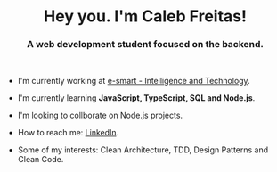<h1 align="center">Hey you. I'm Caleb Freitas!</h1>
<h3 align="center">A web development student focused on the backend.</h3>
<br/>

- I'm currently working at [e-smart - Intelligence and Technology](https://www.imtraff.com.br/esmart/).

- I'm currently learning **JavaScript, TypeScript, SQL and Node.js**.

- I'm looking to collborate on Node.js projects.

- How to reach me: [LinkedIn](https://www.linkedin.com/in/caleb-freitas/).

- Some of my interests: Clean Architecture, TDD, Design Patterns and Clean Code.
